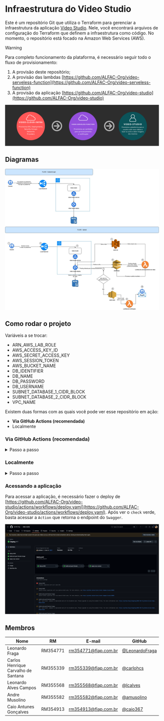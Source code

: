 # Infraestrutura do Video Studio

Este é um repositório Git que utiliza o Terraform para gerenciar a infraestrutura da aplicação [Video Studio](https://github.com/ALFAC-Org/video-studio). Nele, você encontrará arquivos de configuração do Terraform que definem a infraestrutura como código. No momento, o repositório está focado na Amazon Web Services (AWS).

> [!WARNING]
> Para completo funcionamento da plataforma, é necessário seguir todo o fluxo de provisionamento:
> 1. A provisão deste repositório;
> 2. A provisão das lambdas [https://github.com/ALFAC-Org/video-serveless-function](https://github.com/ALFAC-Org/video-serveless-function)
> 2. A provisão da aplicação [https://github.com/ALFAC-Org/video-studio](https://github.com/ALFAC-Org/video-studio)

![passos-seguir](docs/passos-provisao.png)

## Diagramas

![fluxo-usuario](./docs/fluxo-aplicacao.jpg)

## Como rodar o projeto

Variáveis a se trocar:

- ARN_AWS_LAB_ROLE
- AWS_ACCESS_KEY_ID
- AWS_SECRET_ACCESS_KEY
- AWS_SESSION_TOKEN
- AWS_BUCKET_NAME
- DB_IDENTIFIER
- DB_NAME
- DB_PASSWORD
- DB_USERNAME
- SUBNET_DATABASE_1_CIDR_BLOCK
- SUBNET_DATABASE_2_CIDR_BLOCK
- VPC_NAME

Existem duas formas com as quais você pode ver esse repositório em ação:

- **Via GitHub Actions (recomendada)**
- Localmente

### Via GitHub Actions (recomendada)

<details>
  <summary>Passo a passo</summary>

#### 1. Infraestrutura

1. Acesse [https://github.com/ALFAC-Org/video-cloud-infra/actions](https://github.com/ALFAC-Org/video-cloud-infra/actions) (A guia `Actions` deste repositório);
2. Acesse `Create infrastructure`;
3. Clique em `Run workflow` (ou Executar workflow);
4. Aguarde. Se tudo der certo, o `check` verde deverá aparecer - o processo dura em torno de 10 minutos;
   1. ![infra-criada-sucesso](./docs/infra-criada-sucesso.png)

#### 2. Banco de dados

1. Acesse [https://github.com/ALFAC-Org/video-cloud-infra/actions](https://github.com/ALFAC-Org/video-cloud-infra/actions) (A guia `Actions` deste repositório);
2. Acesse `Create database`;
3. Clique em `Run workflow` (ou Executar workflow);
4. Aguarde. Se tudo der certo, o `check` verde deverá aparecer - o processo dura em torno de 10 minutos;
   1. ![database-criado-sucesso](./docs/database-criado-sucesso.png)

</details>

### Localmente

<details>
  <summary>Passo a passo</summary>

#### Pré-requisitos

Antes de começar, certifique-se de ter os seguintes itens instalados e configurados em seu ambiente:

1. **Terraform**: A ferramenta que permite definir, visualizar e implantar a infraestrutura de nuvem.
2. **AWS CLI**: A interface de linha de comando da AWS.
3. **Credenciais AWS válidas**: Você precisará de uma chave de acesso e uma chave secreta para autenticar com a AWS (no momento, o repositório usa chaves e credenciais fornecidas pelo [AWS Academy](https://awsacademy.instructure.com/) e que divergem de contas padrão).

#### Como usar

1. **Clone este repositório**:

```bash
git clone https://github.com/ALFAC-Org/video-cloud-infra
```

2. **Acesse o diretório do repositório**:

```bash
cd video-cloud-infra
```

3. **Configure as credenciais AWS em seu ambiente**:

```bash
aws configure
```

4. Defina as variáveis necessárias ao nível de ambiente, via arquivo `.tfvars` ou passe através dos comandos necessários a cada pasta (`infrastructure`/`database`). Exemplo:

(lembre-se de executar o `terraform init` antes para cada pasta).

##### Para a pasta infrastructure

```bash
terraform apply -auto-approve \
-var "environment=$ENVIRONMENT" \
-var "aws_region=$AWS_REGION" \
-var "arn_aws_lab_role=$ARN_AWS_LAB_ROLE" \
-var "vpc_name=$VPC_NAME" \
-var "vpc_cidr_block=$VPC_CIDR_BLOCK" \
-var "subnet_private_1_cidr_block=$SUBNET_PRIVATE_1_CIDR_BLOCK" \
-var "subnet_private_2_cidr_block=$SUBNET_PRIVATE_2_CIDR_BLOCK" \
-var "subnet_public_1_cidr_block=$SUBNET_PUBLIC_1_CIDR_BLOCK" \
-var "subnet_public_2_cidr_block=$SUBNET_PUBLIC_2_CIDR_BLOCK" \
-var "subnet_availability_zone_az_1=$SUBNET_AVAILABILITY_ZONE_AZ_1" \
-var "subnet_availability_zone_az_2=$SUBNET_AVAILABILITY_ZONE_AZ_2" \
-var "kubernetes_namespace=$CLUSTER_NAMESPACE" \
-var "cluster_name=$CLUSTER_NAME"
```

##### Para a pasta database

```bash
terraform apply -auto-approve \
-var "aws_region=$AWS_REGION" \
-var "arn_aws_lab_role=$ARN_AWS_LAB_ROLE" \
-var "vpc_id=$VPC_ID" \
-var "subnet_database_1_cidr_block=$SUBNET_DATABASE_1_CIDR_BLOCK" \
-var "subnet_database_2_cidr_block=$SUBNET_DATABASE_2_CIDR_BLOCK" \
-var "subnet_availability_zone_az_1=$SUBNET_AVAILABILITY_ZONE_AZ_1" \
-var "subnet_availability_zone_az_2=$SUBNET_AVAILABILITY_ZONE_AZ_2" \
-var "db_username=$DB_USERNAME" \
-var "db_password=$DB_PASSWORD" \
-var "db_identifier=$DB_IDENTIFIER" \
-var "db_name=$DB_NAME" \
-var "cluster_sg_id=$CLUSTER_SG_ID"
```

</details>

### Acessando a aplicação

Para acessar a aplicação, é necessário fazer o deploy de [https://github.com/ALFAC-Org/video-studio/actions/workflows/deploy.yaml](https://github.com/ALFAC-Org/video-studio/actions/workflows/deploy.yaml). Após ver o `check` verde, basta acessar a `Action` que retorna o endpoint do `Swagger`.

![deploy-aplicacao-sucesso](./docs/deploy-aplicacao-sucesso.png)

## Membros

| Nome | RM | E-mail | GitHub |
| --- | --- | --- | --- |
| Leonardo Fraga | RM354771 | [rm354771@fiap.com.br](mailto:rm354771@fiap.com.br) | [@LeonardoFraga](https://github.com/LeonardoFraga) |
| Carlos Henrique Carvalho de Santana | RM355339 | [rm355339@fiap.com.br](mailto:rm355339@fiap.com.br) | [@carlohcs](https://github.com/carlohcs) |
| Leonardo Alves Campos | RM355568 | [rm355568@fiap.com.br](mailto:rm355568@fiap.com.br) | [@lcalves](https://github.com/lcalves) |
| Andre Musolino | RM355582 | [rm355582@fiap.com.br](mailto:rm355582@fiap.com.br) | [@amusolino](https://github.com/amusolino) |
| Caio Antunes Gonçalves | RM354913 | [rm354913@fiap.com.br](mailto:rm354913@fiap.com.br) | [@caio367](https://github.com/caio367) |
